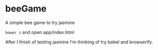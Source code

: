 # beeGame
A simple bee game to try jasmine

`bower i`
and open app/index.html

After I finish of testing jasmine I'm thinking of try babel and browserify.
